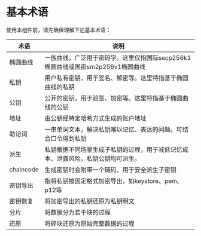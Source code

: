 
# 基本术语

使用本组件前，请先确保理解下述基本术语：

| 术语 | 说明 |
| --- | --- |
| 椭圆曲线 | 一族曲线，广泛用于密码学。这里仅指国际secp256k1椭圆曲线或国密sm2p256v1椭圆曲线 |
| 私钥 | 用户私有密钥，用于签名、解密等。这里特指基于椭圆曲线的私钥 |
| 公钥 | 公开的密钥，用于验签、加密等。这里特指基于椭圆曲线的公钥| 
| 地址 | 由公钥经特定哈希方式生成的账户地址| 
| 助记词 | 一串单词文本，解决私钥难以记忆、表达的问题。可结合口令得到私钥 | 
| 派生 | 私钥根据不同场景生成子私钥的过程，用于减低记忆成本、泄露风险。私钥公钥均可派生。| 
| chaincode | 生成密钥时会附带一个链码，用于安全派生子密钥| 
| 密钥导出 | 指将私钥按固定格式加密导出，如keystore、pem、p12等|
| 密钥恢复 | 将加密导出的私钥还原为私钥明文|
| 分片 | 将数据分为若干块的过程| 
| 还原 | 将碎块还原为原始完整数据的过程|

